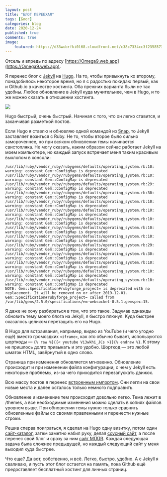 ```yaml
---
layout: post
title: "БЛОГ ПЕРЕЕХАЛ"
tags: [Блог]
categories: blog
date: 2020-12-24
published: true
comments: true
image:
    featured: https://d33wubrfki0l68.cloudfront.net/c38c7334cc3f23585738e40334284fddcaf03d5e/2e17c/images/hugo-logo-wide.svg
---
```

Отсель и впредь по адресу [https://Omega9.web.app](https://Omega9.web.app).

Я перенес блог с [Jekyll](https://jekyllrb.com) на [Hugo](https://gohugo.io). На то, чтобы привыкнуть ко второму, понадобилось некоторое время, но я с радостью покидаю первый, как и Github.io в качестве хостинга. Оба прежних варианта были не так удобны. Любое обновление в Jekyll куда мучительнее, чем в Hugo, и то же можно сказать в отношении хостинга.

![](https://d33wubrfki0l68.cloudfront.net/c38c7334cc3f23585738e40334284fddcaf03d5e/2e17c/images/hugo-logo-wide.svg)

Hugo быстрый, очень быстрый. Начиная с того, что он легко ставится, и заканчивая разметкой постов.

Если Hugo я ставлю и обновляю одной командой из [Snap](https://gohugo.io/getting-started/installing/#snap-package), то Jekyll заставляет возиться с Ruby. Не то, чтобы второе было сильно замороченнее, но при всяком обновлении темы начинается свистопляка. Не могу сказать, каким образом сейчас работает Jekyll на моем компьютере, но каждый запуск встречает меня таким красивым выхлопом в консоли:
```
/usr/lib/ruby/vendor_ruby/rubygems/defaults/operating_system.rb:10: warning: constant Gem::ConfigMap is deprecated
/usr/lib/ruby/vendor_ruby/rubygems/defaults/operating_system.rb:10: warning: constant Gem::ConfigMap is deprecated
/usr/lib/ruby/vendor_ruby/rubygems/defaults/operating_system.rb:29: warning: constant Gem::ConfigMap is deprecated
/usr/lib/ruby/vendor_ruby/rubygems/defaults/operating_system.rb:30: warning: constant Gem::ConfigMap is deprecated
/usr/lib/ruby/vendor_ruby/rubygems/defaults/operating_system.rb:10: warning: constant Gem::ConfigMap is deprecated
/usr/lib/ruby/vendor_ruby/rubygems/defaults/operating_system.rb:10: warning: constant Gem::ConfigMap is deprecated
/usr/lib/ruby/vendor_ruby/rubygems/defaults/operating_system.rb:10: warning: constant Gem::ConfigMap is deprecated
/usr/lib/ruby/vendor_ruby/rubygems/defaults/operating_system.rb:10: warning: constant Gem::ConfigMap is deprecated
/usr/lib/ruby/vendor_ruby/rubygems/defaults/operating_system.rb:10: warning: constant Gem::ConfigMap is deprecated
/usr/lib/ruby/vendor_ruby/rubygems/defaults/operating_system.rb:29: warning: constant Gem::ConfigMap is deprecated
/usr/lib/ruby/vendor_ruby/rubygems/defaults/operating_system.rb:30: warning: constant Gem::ConfigMap is deprecated
/usr/lib/ruby/vendor_ruby/rubygems/defaults/operating_system.rb:10: warning: constant Gem::ConfigMap is deprecated
/usr/lib/ruby/vendor_ruby/rubygems/defaults/operating_system.rb:10: warning: constant Gem::ConfigMap is deprecated
/usr/lib/ruby/vendor_ruby/rubygems/defaults/operating_system.rb:10: warning: constant Gem::ConfigMap is deprecated
NOTE: Gem::Specification#rubyforge_project= is deprecated with no replacement. It will be removed on or after 2019-12-01.
Gem::Specification#rubyforge_project= called from /var/lib/gems/2.5.0/specifications/em-websocket-0.5.1.gemspec:15.
```
Я даже не хочу разбираться в том, что это такое. Задумав однажды обновить тему моего блога на Jekyll, я быстро плюнул. Куда быстрее оказалось целиком перетащить его на Hugo.

В Hugo для встраивания, например, видео из YouTube (и чего угодно ещё) вместо громоздких `<iframe>`, как это обычно бывает, используются шорткоды — `{% raw %}{{< youtube Vi3wkhi_JCs >}}{% endraw %}`. К этому не пришлось долго привыкать и это удобно. Шорткод — это любой шматок HTML, завёрнутый в одно слово.

Страница при изменения обновляется мгновенно. Обновление происходит и при изменении файла конфигурации, с чем у Jekyll есть некоторые проблемы, из-за чего приходится перезапускать движок.

Всю массу постов я перенес [встроенным импортом](https://gohugo.io/commands/hugo_import_jekyll/). Они легли на свои новые места и далее осталось только немного подправить.

Обновление и изменение тем происходит довольно легко. Тема лежит в /themes, а все необходимые изменения можно сделать в копиях файлов уровнем выше. При обновлении темы нужно только сравнить обновленные файлы со своими правленными и перенести нужные строки.

Решив сперва поиграться, я сделал на Hugo одну визитку, потом один [сайт-каталог](https://la-cegua.web.app), затем заметно набил руку, делая [соусный сайт](https://evil-unicorn-sauces.web.app), а после перенес свой блог и сразу за ним [сайт MÜÜR](https://muur-proj.web.app). Каждая следующая задача была сложнее предыдущей, но каждый следующий сайт у меня выходил куда быстрее.

Что еще? Да вот, собственно, и всё. Легко, быстро, удобно. А с Jekyll я сваливаю, и пусть этот блог остается на память, пока Github ещё предоставляет бесплатный хостинг для личных страниц.